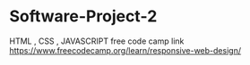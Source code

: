 # Software-Project-2
HTML , CSS , JAVASCRIPT
free code camp link
https://www.freecodecamp.org/learn/responsive-web-design/
